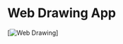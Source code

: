 # Web Drawing App

[![Web Drawing](https://github.com/santoskarolina/web-Drawing/blob/master/src/assets/apressentation.gif)]
